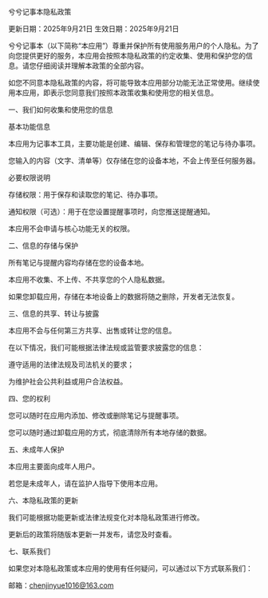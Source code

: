 兮兮记事本隐私政策

更新日期：2025年9月21日
生效日期：2025年9月21日

兮兮记事本（以下简称“本应用”）尊重并保护所有使用服务用户的个人隐私。为了向您提供更好的服务，本应用会按照本隐私政策的约定收集、使用和保护您的信息。请您仔细阅读并理解本政策的全部内容。

如您不同意本隐私政策的内容，将可能导致本应用部分功能无法正常使用。继续使用本应用，即表示您同意我们按照本政策收集和使用您的相关信息。

一、我们如何收集和使用您的信息

基本功能信息

本应用为记事本工具，主要功能是创建、编辑、保存和管理您的笔记与待办事项。

您输入的内容（文字、清单等）仅存储在您的设备本地，不会上传至任何服务器。

必要权限说明

存储权限：用于保存和读取您的笔记、待办事项。

通知权限（可选）：用于在您设置提醒事项时，向您推送提醒通知。

本应用不会申请与核心功能无关的权限。

二、信息的存储与保护

所有笔记与提醒内容均存储在您的设备本地。

本应用不收集、不上传、不共享您的个人隐私数据。

如果您卸载应用，存储在本地设备上的数据将随之删除，开发者无法恢复。

三、信息的共享、转让与披露

本应用不会与任何第三方共享、出售或转让您的信息。

在以下情况，我们可能根据法律法规或监管要求披露您的信息：

遵守适用的法律法规及司法机关的要求；

为维护社会公共利益或用户合法权益。

四、您的权利

您可以随时在应用内添加、修改或删除笔记与提醒事项。

您可以随时通过卸载应用的方式，彻底清除所有本地存储的数据。

五、未成年人保护

本应用主要面向成年人用户。

若您是未成年人，请在监护人指导下使用本应用。

六、本隐私政策的更新

我们可能根据功能更新或法律法规变化对本隐私政策进行修改。

更新后的政策将随版本更新一并发布，请您及时查看。

七、联系我们

如果您对本隐私政策或本应用的使用有任何疑问，可以通过以下方式联系我们：

邮箱：chenjinyue1016@163.com
